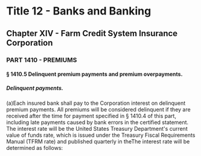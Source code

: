 
# Title 12 - Banks and Banking
## Chapter XIV - Farm Credit System Insurance Corporation
### PART 1410 - PREMIUMS
#### § 1410.5 Delinquent premium payments and premium overpayments.
##### Delinquent payments.

(a)Each insured bank shall pay to the Corporation interest on delinquent premium payments. All premiums will be considered delinquent if they are received after the time for payment specified in § 1410.4 of this part, including late payments caused by bank errors in the certified statement. The interest rate will be the United States Treasury Department's current value of funds rate, which is issued under the Treasury Fiscal Requirements Manual (TFRM rate) and published quarterly in theThe interest rate will be determined as follows:
